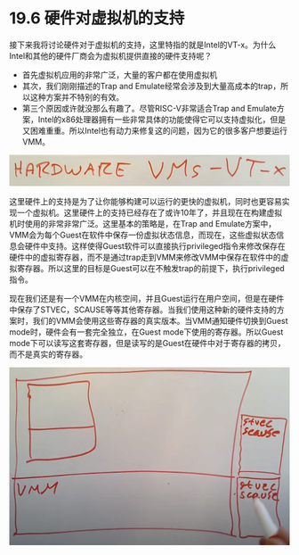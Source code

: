 # 19.6 硬件对虚拟机的支持

接下来我将讨论硬件对于虚拟机的支持，这里特指的就是Intel的VT-x。为什么Intel和其他的硬件厂商会为虚拟机提供直接的硬件支持呢？

* 首先虚拟机应用的非常广泛，大量的客户都在使用虚拟机
* 其次，我们刚刚描述的Trap and Emulate经常会涉及到大量高成本的trap，所以这种方案并不特别的有效。
* 第三个原因或许就没那么有趣了。尽管RISC-V非常适合Trap and Emulate方案，Intel的x86处理器拥有一些非常具体的功能使得它可以支持虚拟化，但是又困难重重。所以Intel也有动力来修复这的问题，因为它的很多客户想要运行VMM。

![](../.gitbook/assets/image%20%28739%29.png)

这里硬件上的支持是为了让你能够构建可以运行的更快的虚拟机，同时也更容易实现一个虚拟机。这里硬件上的支持已经存在了或许10年了，并且现在在构建虚拟机时使用的非常非常广泛。这里基本的策略是，在Trap and Emulate方案中，VMM会为每个Guest在软件中保存一份虚拟状态信息，而现在，这些虚拟状态信息会硬件中支持。这样使得Guest软件可以直接执行privileged指令来修改保存在硬件中的虚拟寄存器，而不是通过trap走到VMM来修改VMM中保存在软件中的虚拟寄存器。所以这里的目标是Guest可以在不触发trap的前提下，执行privileged指令。

现在我们还是有一个VMM在内核空间，并且Guest运行在用户空间，但是在硬件中保存了STVEC，SCAUSE等等其他寄存器。当我们使用这种新的硬件支持的方案时，我们的VMM会使用这些寄存器的真实版本。当VMM通知硬件切换到Guest mode时，硬件会有一套完全独立，在Guest mode下使用的寄存器。所以Guest mode下可以读写这套寄存器，但是读写的是Guest在硬件中对于寄存器的拷贝，而不是真实的寄存器。

![](../.gitbook/assets/image%20%28740%29.png)

